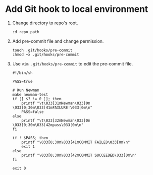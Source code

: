 # Add Git hook to local environment
1. Change directory to repo's root.
   ```
   cd repo_path
   ```
2. Add pre-commit file and change permission.
   ```
   touch .git/hooks/pre-commit
   chmod +x .git/hooks/pre-commit
   ```
3. Use `vim .git/hooks/pre-commit` to edit the pre-commit file. 
   ```
   #!/bin/sh
   
   PASS=true
   
   # Run Newman
   make newman-test
   if [[ $? != 0 ]]; then
       printf "\t\033[31mNewman\033[0m \033[0;30m\033[41mFAILURE!\033[0m\n"
       PASS=false
   else
       printf "\t\033[32mNewman\033[0m \033[0;30m\033[42mpass\033[0m\n"
   fi
   
   if ! $PASS; then
       printf "\033[0;30m\033[41mCOMMIT FAILED\033[0m\n"
       exit 1
   else
       printf "\033[0;30m\033[42mCOMMIT SUCCEEDED\033[0m\n"
   fi
   
   exit 0
   ```